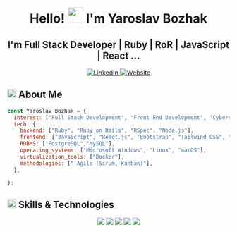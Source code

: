 <div align="center">

  <h1>Hello! <img src="https://media.giphy.com/media/hvRJCLFzcasrR4ia7z/giphy.gif" width="35px" height="35px"> I'm Yaroslav Bozhak</h1>
  <h2>I'm Full Stack Developer | Ruby | RoR | JavaScript | React ...</h2>
  <a href="https://www.linkedin.com/in/yaroslav-bozhak/">
    <img src="https://img.shields.io/badge/LinkedIn-%230A66C2.svg?style=for-the-badge&logo=linkedin&logoColor=white" alt="LinkedIn">
  </a>
  <a href="https://yaroslav09.github.io/Yaroslav-Bozhak-Portfolio/#/Yaroslav-Bozhak-Portfolio/">
    <img src="https://img.shields.io/badge/Website-%23171717.svg?style=for-the-badge&logo=google-chrome&logoColor=white" alt="Website">
  </a>   
</div>

<h2 align="left">
  <img src="https://media2.giphy.com/media/QssGEmpkyEOhBCb7e1/giphy.gif?cid=ecf05e47a0n3gi1bfqntqmob8g9aid1oyj2wr3ds3mg700bl&rid=giphy.gif" width="20px" height="20px"> 
  About Me 
</h2>

```js
const Yaroslav Bozhak = {
  interest: ["Full Stack Development", "Front End Development", 'Cybersecurity'],
  tech: {
    backend: ["Ruby", "Ruby on Rails", "RSpec", "Node.js"],
    frontend: ["JavaScript", "React.js", "Bootstrap", "Tailwind CSS", "HTML", "CSS", "SASS"],
    RDBMS: ["PostgreSQL","MySQL"],
    operating_systems: ["Microsoft Windows", "Linux", "macOS"],
    virtualization_tools: ["Docker"],
    methodologies: [" Agile (Scrum, Kanban)"],
  },

};
```

<h2 align="left">
  <img src="https://media2.giphy.com/media/QssGEmpkyEOhBCb7e1/giphy.gif?cid=ecf05e47a0n3gi1bfqntqmob8g9aid1oyj2wr3ds3mg700bl&rid=giphy.gif" width="20px" height="20px">
  Skills & Technologies
</h2>

<div align="center">
  <img src="https://skillicons.dev/icons?i=ruby,rails,js,react,nodejs,wordpress" />
  <img src="https://skillicons.dev/icons?i=html,css,sass,tailwind,bootstrap,figma" />
  <img src="https://skillicons.dev/icons?i=git,github,docker,linux,mint,ubuntu" />
  <img src="https://skillicons.dev/icons?i=postgresql,mysql" />
  <img src="https://skillicons.dev/icons?i=yarn.npm" />  
</div>
